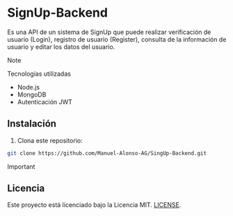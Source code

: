 ﻿# SignUp-Backend
Es una API de un sistema de SignUp que puede realizar verificación de usuario (Login), registro de usuario (Register), consulta de la información de usuario y editar los datos del usuario.

>[!NOTE]
>Tecnologías utilizadas  
>- Node.js
>- MongoDB
>- Autenticación JWT

## Instalación  
1. Clona este repositorio:  
```bash
git clone https://github.com/Manuel-Alonso-AG/SingUp-Backend.git
```
>[!IMPORTANT]
>## Licencia  
>Este proyecto está licenciado bajo la Licencia MIT. [LICENSE](./LICENSE).
